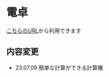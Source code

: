 # 電卓
[こちらのURL](https://yunseunghwan.github.io/AlphaPlus/calculator.html)から利用できます
## 内容変更
* 23.07.09 簡単な計算ができる計算機